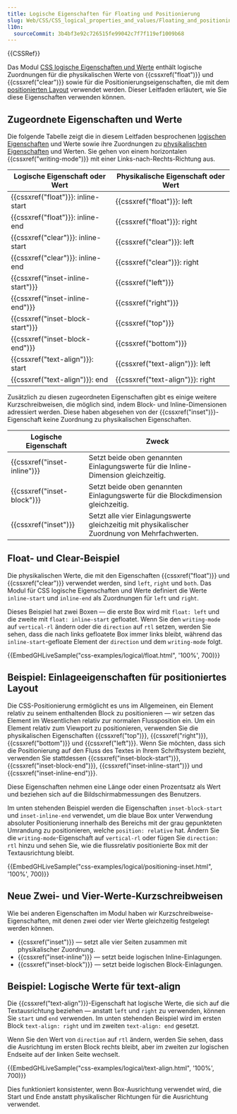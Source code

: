 ```yaml
---
title: Logische Eigenschaften für Floating und Positionierung
slug: Web/CSS/CSS_logical_properties_and_values/Floating_and_positioning
l10n:
  sourceCommit: 3b4bf3e92c726515fe99042c7f7f119ef1009b68
---
```


{{CSSRef}}

Das Modul [CSS logische Eigenschaften und Werte](/de/docs/Web/CSS/CSS_logical_properties_and_values) enthält logische Zuordnungen für die physikalischen Werte von {{cssxref("float")}} und {{cssxref("clear")}} sowie für die Positionierungseigenschaften, die mit dem [positionierten Layout](/de/docs/Web/CSS/CSS_positioned_layout) verwendet werden. Dieser Leitfaden erläutert, wie Sie diese Eigenschaften verwenden können.

## Zugeordnete Eigenschaften und Werte

Die folgende Tabelle zeigt die in diesem Leitfaden besprochenen [logischen Eigenschaften](/de/docs/Glossary/logical_properties) und Werte sowie ihre Zuordnungen zu [physikalischen Eigenschaften](/de/docs/Glossary/physical_properties) und Werten. Sie gehen von einem horizontalen {{cssxref("writing-mode")}} mit einer Links-nach-Rechts-Richtung aus.

| Logische Eigenschaft oder Wert     | Physikalische Eigenschaft oder Wert |
| ---------------------------------- | ----------------------------------- |
| {{cssxref("float")}}: inline-start | {{cssxref("float")}}: left          |
| {{cssxref("float")}}: inline-end   | {{cssxref("float")}}: right         |
| {{cssxref("clear")}}: inline-start | {{cssxref("clear")}}: left          |
| {{cssxref("clear")}}: inline-end   | {{cssxref("clear")}}: right         |
| {{cssxref("inset-inline-start")}}  | {{cssxref("left")}}                 |
| {{cssxref("inset-inline-end")}}    | {{cssxref("right")}}                |
| {{cssxref("inset-block-start")}}   | {{cssxref("top")}}                  |
| {{cssxref("inset-block-end")}}     | {{cssxref("bottom")}}               |
| {{cssxref("text-align")}}: start   | {{cssxref("text-align")}}: left     |
| {{cssxref("text-align")}}: end     | {{cssxref("text-align")}}: right    |

Zusätzlich zu diesen zugeordneten Eigenschaften gibt es einige weitere Kurzschreibweisen, die möglich sind, indem Block- und Inline-Dimensionen adressiert werden. Diese haben abgesehen von der {{cssxref("inset")}}-Eigenschaft keine Zuordnung zu physikalischen Eigenschaften.

| Logische Eigenschaft        | Zweck                                                                                         |
| --------------------------- | --------------------------------------------------------------------------------------------- |
| {{cssxref("inset-inline")}} | Setzt beide oben genannten Einlagungswerte für die Inline-Dimension gleichzeitig.             |
| {{cssxref("inset-block")}}  | Setzt beide oben genannten Einlagungswerte für die Blockdimension gleichzeitig.               |
| {{cssxref("inset")}}        | Setzt alle vier Einlagungswerte gleichzeitig mit physikalischer Zuordnung von Mehrfachwerten. |

## Float- und Clear-Beispiel

Die physikalischen Werte, die mit den Eigenschaften {{cssxref("float")}} und {{cssxref("clear")}} verwendet werden, sind `left`, `right` und `both`. Das Modul für CSS logische Eigenschaften und Werte definiert die Werte `inline-start` und `inline-end` als Zuordnungen für `left` und `right`.

Dieses Beispiel hat zwei Boxen — die erste Box wird mit `float: left` und die zweite mit `float: inline-start` gefloatet. Wenn Sie den `writing-mode` auf `vertical-rl` ändern oder die `direction` auf `rtl` setzen, werden Sie sehen, dass die nach links gefloatete Box immer links bleibt, während das `inline-start`-gefloate Element der `direction` und dem `writing-mode` folgt.

{{EmbedGHLiveSample("css-examples/logical/float.html", '100%', 700)}}

## Beispiel: Einlageeigenschaften für positioniertes Layout

Die CSS-Positionierung ermöglicht es uns im Allgemeinen, ein Element relativ zu seinem enthaltenden Block zu positionieren — wir setzen das Element im Wesentlichen relativ zur normalen Flussposition ein. Um ein Element relativ zum Viewport zu positionieren, verwenden Sie die physikalischen Eigenschaften {{cssxref("top")}}, {{cssxref("right")}}, {{cssxref("bottom")}} und {{cssxref("left")}}. Wenn Sie möchten, dass sich die Positionierung auf den Fluss des Textes in Ihrem Schriftsystem bezieht, verwenden Sie stattdessen {{cssxref("inset-block-start")}}, {{cssxref("inset-block-end")}}, {{cssxref("inset-inline-start")}} und {{cssxref("inset-inline-end")}}.

Diese Eigenschaften nehmen eine Länge oder einen Prozentsatz als Wert und beziehen sich auf die Bildschirmabmessungen des Benutzers.

Im unten stehenden Beispiel werden die Eigenschaften `inset-block-start` und `inset-inline-end` verwendet, um die blaue Box unter Verwendung absoluter Positionierung innerhalb des Bereichs mit der grau gepunkteten Umrandung zu positionieren, welche `position: relative` hat. Ändern Sie die `writing-mode`-Eigenschaft auf `vertical-rl` oder fügen Sie `direction: rtl` hinzu und sehen Sie, wie die flussrelativ positionierte Box mit der Textausrichtung bleibt.

{{EmbedGHLiveSample("css-examples/logical/positioning-inset.html", '100%', 700)}}

## Neue Zwei- und Vier-Werte-Kurzschreibweisen

Wie bei anderen Eigenschaften im Modul haben wir Kurzschreibweise-Eigenschaften, mit denen zwei oder vier Werte gleichzeitig festgelegt werden können.

- {{cssxref("inset")}} — setzt alle vier Seiten zusammen mit physikalischer Zuordnung.
- {{cssxref("inset-inline")}} — setzt beide logischen Inline-Einlagungen.
- {{cssxref("inset-block")}} — setzt beide logischen Block-Einlagungen.

## Beispiel: Logische Werte für text-align

Die {{cssxref("text-align")}}-Eigenschaft hat logische Werte, die sich auf die Textausrichtung beziehen — anstatt `left` und `right` zu verwenden, können Sie `start` und `end` verwenden. Im unten stehenden Beispiel wird im ersten Block `text-align: right` und im zweiten `text-align: end` gesetzt.

Wenn Sie den Wert von `direction` auf `rtl` ändern, werden Sie sehen, dass die Ausrichtung im ersten Block rechts bleibt, aber im zweiten zur logischen Endseite auf der linken Seite wechselt.

{{EmbedGHLiveSample("css-examples/logical/text-align.html", '100%', 700)}}

Dies funktioniert konsistenter, wenn Box-Ausrichtung verwendet wird, die Start und Ende anstatt physikalischer Richtungen für die Ausrichtung verwendet.
